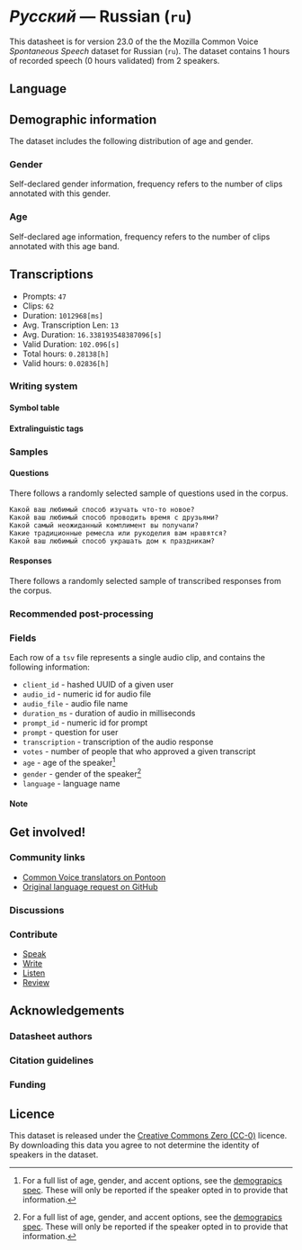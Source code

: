 # *Русский* &mdash; Russian (`ru`)

This datasheet is for version 23.0 of the the Mozilla Common Voice *Spontaneous Speech* dataset 
for Russian (`ru`). The dataset contains 1 hours of recorded
speech (0 hours validated) from 2 speakers.

## Language

<!-- {{LANGUAGE_DESCRIPTION}} -->

<!-- Provide a brief (1-2 paragraph) description of your language -->

## Demographic information

The dataset includes the following distribution of age and gender.

<!-- You can get a lot of the information in this section from https://analyzer.cv-toolbox.web.tr/browse -->

### Gender

Self-declared gender information, frequency refers to the number of clips annotated with this gender.

<!-- {{GENDER_TABLE}} -->

<!-- @ AUTOMATICALLY GENERATED @ -->

<!-- | Gender | Frequency |
|--------|-----------|
| male, masculine | ? |
| undeclared | ? |
| female, feminine | ? | -->

### Age

Self-declared age information, frequency refers to the number of clips annotated with this age band.

<!-- {{AGE_TABLE}} -->

<!-- @ AUTOMATICALLY GENERATED @ -->

<!-- | Age band | Frequency |
|----------|-----------|
| teens | ? |
| twenties | ? |
| thirties | ? |
| fourties | ? |
| fifties | ? |
   ...if other age ranges are present in your data, add rows... -->

## Transcriptions


* Prompts: `47`
* Clips: `62`
* Duration: `1012968[ms]`
* Avg. Transcription Len: `13`
* Avg. Duration: `16.338193548387096[s]`
* Valid Duration: `102.096[s]`
* Total hours: `0.28138[h]`
* Valid hours: `0.02836[h]`


<!-- {{TRANSCRIPTIONS_DESCRIPTION}} -->

<!-- A description of the transcription system used -->

### Writing system

<!-- {{WRITING_SYSTEM_DESCRIPTION}} -->

<!-- @ OPTIONAL @ -->

<!-- A description of the writing system (or writing systems) used in the text corpus -->

#### Symbol table

<!-- {{ALPHABET_TABLE}} -->

<!-- @ OPTIONAL @ -->

<!-- If the writing system is alphabetic, you can include the valid alphabet here -->

#### Extralinguistic tags

### Samples

#### Questions

There follows a randomly selected sample of questions used in the corpus.

```
Какой ваш любимый способ изучать что-то новое?
Какой ваш любимый способ проводить время с друзьями?
Какой самый неожиданный комплимент вы получали?
Какие традиционные ремесла или рукоделия вам нравятся?
Какой ваш любимый способ украшать дом к праздникам?
```


<!-- {{QUESTIONS_SAMPLE}} -->

#### Responses

There follows a randomly selected sample of transcribed responses from the corpus.

<!-- {{TRANSCRIPTIONS_SAMPLE}} -->

### Recommended post-processing

<!-- {{RECOMMENDED_POSTPROCESSING_DESCRIPTION}} -->

<!-- @ OPTIONAL @ -->

<!-- What should people do before they use the data, for example Unicode normalisation or normalisation of extralinguistic tags -->

### Fields

Each row of a `tsv` file represents a single audio clip, and contains the following information:
* `client_id` - hashed UUID of a given user
* `audio_id` - numeric id for audio file
* `audio_file` - audio file name
* `duration_ms` - duration of audio in milliseconds
* `prompt_id` - numeric id for prompt
* `prompt` - question for user
* `transcription` - transcription of the audio response
* `votes` - number of people that who approved a given transcript
* `age` - age of the speaker[^1]
* `gender` - gender of the speaker[^1]
* `language` - language name

#### Note

[^1]: For a full list of age, gender, and accent options, see the
[demograpics
spec](https://github.com/common-voice/common-voice/blob/main/web/src/stores/demographics.ts). These
will only be reported if the speaker opted in to provide that
information.

## Get involved!

### Community links


* [Common Voice translators on Pontoon](https://pontoon.mozilla.org/ru/common-voice/contributors/)
* [Original language request on GitHub](https://github.com/common-voice/common-voice/issues/4998)

<!-- {{COMMUNITY_LINKS_LIST}} -->

<!-- @ OPTIONAL @ -->

<!-- Links to community chats / fora -->

### Discussions

<!-- {{DISCUSSION_LINKS_LIST}} -->

<!-- @ OPTIONAL @ -->

<!-- Any links to discussions, for example on Discourse or other fora or blogs can be included here -->

### Contribute


* [Speak](https://commonvoice.mozilla.org/ru/speak)
* [Write](https://commonvoice.mozilla.org/ru/write)
* [Listen](https://commonvoice.mozilla.org/ru/listen)
* [Review](https://commonvoice.mozilla.org/ru/review)

<!-- {{CONTRIBUTE_LINKS_LIST}} -->

<!-- Here you can include links for how to contribute to the dataset -->

## Acknowledgements

### Datasheet authors

<!-- {{DATASHEET_AUTHORS_LIST}} -->

<!-- A list in the format of: Your Name <email@email.com> -->

### Citation guidelines

<!-- {{CITATION_DESCRIPTION}} -->

<!-- @ OPTIONAL @ -->

<!-- If you published a paper and would like people to cite it, you can include the BiBTeX here -->

### Funding

<!-- {{FUNDING_DESCRIPTION}} -->

<!-- @ OPTIONAL @ -->

<!-- If you received any funding, you can include the acknowledgement here -->

## Licence

This dataset is released under the [Creative Commons Zero (CC-0)](https://creativecommons.org/public-domain/cc0/) licence. By downloading this data
you agree to not determine the identity of speakers in the dataset.